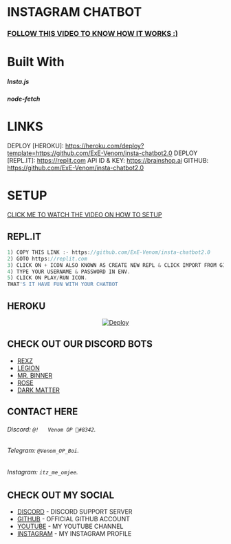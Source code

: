 # INSTAGRAM CHATBOT
### [FOLLOW THIS VIDEO TO KNOW HOW IT WORKS :)](https://youtu.be/5DZVcMSotIc/)

# Built With
<h5>Insta.js</h5>
<h5>node-fetch</h5>

# LINKS
DEPLOY [HEROKU]: https://heroku.com/deploy?template=https://github.com/ExE-Venom/insta-chatbot2.0
DEPLOY [REPL.IT]: https://replit.com
API ID & KEY: https://brainshop.ai
GITHUB: https://github.com/ExE-Venom/insta-chatbot2.0

# SETUP

[CLICK ME TO WATCH THE VIDEO ON HOW TO SETUP](https://youtube.com/c/VenomExE)
## REPL.IT
```js
1) COPY THIS LINK :- https://github.com/ExE-Venom/insta-chatbot2.0
2) GOTO https://replit.com
3) CLICK ON + ICON ALSO KNOWN AS CREATE NEW REPL & CLICK IMPORT FROM GITHUB AND PASTE THE GITHUB LINK FROM STEP 1 & HIT ENTER.
4) TYPE YOUR USERNAME & PASSWORD IN ENV.
5) CLICK ON PLAY/RUN ICON.
THAT'S IT HAVE FUN WITH YOUR CHATBOT
```
## HEROKU
<p align="center">
        <a href="https://heroku.com/deploy?template=https://github.com/ExE-Venom/insta-chatbot2.0">
            <img src="https://www.herokucdn.com/deploy/button.svg" alt="Deploy">
        </a>
    </p>

## CHECK OUT OUR DISCORD BOTS
* [REXZ](https://discord.com/oauth2/authorize?client_id=856741116912861276&permissions=261993005047&scope=bot)
* [LEGION](https://discord.com/oauth2/authorize?client_id=843638969639239711&permissions=261993005047&scope=bot)
* [MR. BINNER](https://discord.com/oauth2/authorize?client_id=878935393360293908&permissions=261993005047&scope=bot)
* [ROSE](https://discord.com/oauth2/authorize?client_id=879589599062679552&permissions=261993005047&scope=bot)
* [DARK MATTER](https://discord.com/api/oauth2/authorize?client_id=860020302766145597&permissions=8&scope=bot)

## CONTACT HERE
###### Discord: `@!   Venom OP 🍷#8342`. 
###### Telegram: `@Venom_OP_Boi`.
###### Instagram: `itz_me_omjee`.

## CHECK OUT MY SOCIAL
* [DISCORD](https://discord.gg/gSD23jYU8q) - DISCORD SUPPORT SERVER
* [GITHUB](https://github.com/ExE-Venom) - OFFICIAL GITHUB ACCOUNT
* [YOUTUBE](https://www.youtube.com/c/VenomExE/) - MY YOUTUBE CHANNEL
* [INSTAGRAM](https://instagram.com/itz_me_omjee) - MY INSTAGRAM PROFILE
